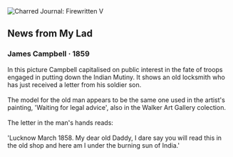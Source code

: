 <div class="artwork-of-the-day">
  <div class="container">
    <div class="img-wrapper">
      <img
        src="https://uploads7.wikiart.org/images/james-campbell/news-from-my-lad-1859.jpg!Large.jpg"
        alt="Charred Journal: Firewritten V" />
    </div>
    <div class="artwork-detail">
      <div class="artwork-origin"> 
        <h2 class="artwork-name">News from My Lad</h2>
        <h3 class="artist">
          James Campbell
                    ·  1859
        </h3>
      </div>
      <p class="description">
        <span class="artwork-description-text ng-binding" ng-bind-html="viewModel.ArtworkOfTheDay.Description | unsafe">In this picture Campbell capitalised on public interest in the fate of troops engaged in putting down the Indian Mutiny. It shows an old locksmith who has just received a letter from his soldier son. 
<br>
<br>The model for the old man appears to be the same one used in the artist's painting, 'Waiting for legal advice', also in the Walker Art Gallery colection. 
<br>
<br>The letter in the man's hands reads:
<br>
<br>'Lucknow March 1858. My dear old Daddy, I dare say you will read this in the old shop and here am I under the burning sun of India.'</span>
                        <div class="text-shadow-container" ng-show="showShadow" style=""></div>
      </p>
    </div>
  </div>

</div>
